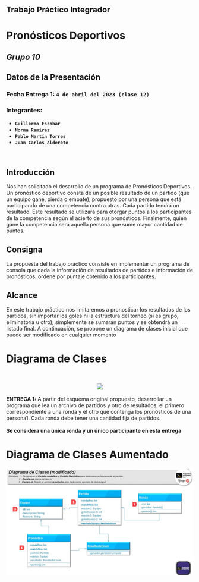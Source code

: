 ## Trabajo Práctico Integrador
# __Pronósticos Deportivos__ 
## ___Grupo 10___
## __Datos de la Presentación__

### Fecha Entrega 1: `4 de abril del 2023 (clase 12)`
### Integrantes:  
* __`Guillermo Escobar`__
* __`Norma Ramirez`__
* __`Pablo Martin Torres`__
* __`Juan Carlos Alderete `__

<br>


## Introducción
Nos han solicitado el desarrollo de un programa de Pronósticos Deportivos.
Un pronóstico deportivo consta de un posible resultado de un partido (que un equipo gane,
pierda o empate), propuesto por una persona que está participando de una competencia
contra otras.
Cada partido tendrá un resultado. Este resultado se utilizará para otorgar puntos a los
participantes de la competencia según el acierto de sus pronósticos.
Finalmente, quien gane la competencia será aquella persona que sume mayor cantidad de
puntos.
## Consigna
La propuesta del trabajo práctico consiste en implementar un programa de consola que dada
la información de resultados de partidos e información de pronósticos, ordene por puntaje
obtenido a los participantes.
## Alcance
En este trabajo práctico nos limitaremos a pronosticar los resultados de los partidos, sin
importar los goles ni la estructura del torneo (si es grupo, eliminatoria u otro); simplemente se
sumarán puntos y se obtendrá un listado final.
A continuación, se propone un diagrama de clases inicial que puede ser modificado en
cualquier momento


# __Diagrama de Clases__ 
<br>
<p align="center">
  <img  src="./assets/clases.png" />
</p>


 
__ENTREGA 1:__ A partir del esquema original propuesto, desarrollar un programa que lea un archivo de
partidos y otro de resultados, el primero correspondiente a una ronda y el otro que contenga
los pronósticos de una persona1. Cada ronda debe tener una cantidad fija de partidos.
<br> <br>
__Se considera una única ronda y un único participante en esta entrega__
<br>
# __Diagrama de Clases Aumentado__ 
<p align="center">
  <img  src="./assets/Dibujo1.jpg" />
</p>




